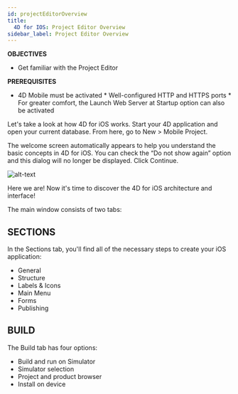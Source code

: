```yaml
---
id: projectEditorOverview
title:
  4D for IOS: Project Editor Overview
sidebar_label: Project Editor Overview
---
```



<div class = "objectives">
<b>OBJECTIVES</b>

* Get familiar with the Project Editor
</div>

<div class = "prerequisites">
<b>PREREQUISITES</b>

* 4D Mobile must be activated * Well-configured HTTP and HTTPS ports * For greater comfort, the Launch Web Server at Startup option can also be activated </div> 

Let's take a look at how 4D for iOS works. Start your 4D application and open your current database. From here, go to New > Mobile Project.

The welcome screen automatically appears to help you understand the basic concepts in 4D for iOS. You can check the “Do not show again” option and this dialog will no longer be displayed. Click Continue.

![alt-text](assets/4DforiOSOverview/Welcome-Screen-4D-for-iOS.png)

Here we are! Now it's time to discover the 4D for iOS architecture and interface!

The main window consists of two tabs:

## SECTIONS

In the Sections tab, you'll find all of the necessary steps to create your iOS application:

* General
* Structure
* Labels & Icons
* Main Menu
* Forms
* Publishing

## BUILD

The Build tab has four options:

* Build and run on Simulator
* Simulator selection
* Project and product browser
* Install on device